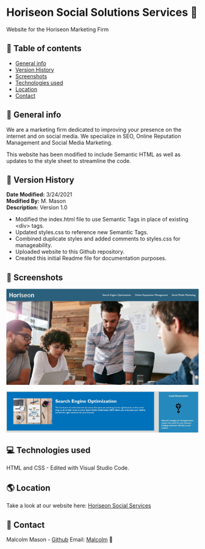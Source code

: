 # Horiseon Social Solutions Services 💬

Website for the Horiseon Marketing Firm

## 📑 Table of contents

- [General info](#general-info)
- [Version History](#version-history)
- [Screenshots](#screenshots)
- [Technologies used](#technologies-used)
- [Location](#location)
- [Contact](#contact)

## 📰 General info

We are a marketing firm dedicated to improving your presence on the internet and on
social media. We specialize in SEO, Online Reputation Management and Social Media
Marketing.

This website has been modified to include Semantic HTML as well as updates to the style sheet to streamline the code.

## 📓 Version History

**Date Modified:** 3/24/2021  
**Modified By:** M. Mason  
**Description:** Version 1.0

- Modified the index.html file to use Semantic Tags in place of existing &lt;div&gt; tags.
- Updated styles.css to reference new Semantic Tags.
- Combined duplicate styles and added comments to styles.css for manageability.
- Uploaded website to this Github repository.
- Created this initial Readme file for documentation purposes.

## 📸 Screenshots

![Homepage Screenshot](/assets/images/home-page-screen.JPG)

![Services Offered](/assets/images/services-offered.JPG)

## 💻 Technologies used

HTML and CSS - Edited with Visual Studio Code.

## 🌎 Location

Take a look at our website here: [Horiseon Social Services](https://malmason.github.io/horiseon-marketing/)

## 📱 Contact

Malcolm Mason - [Github](https://github.com/malmason) Email: [Malcolm](mailto:malmason66@gmail.com) 📧
